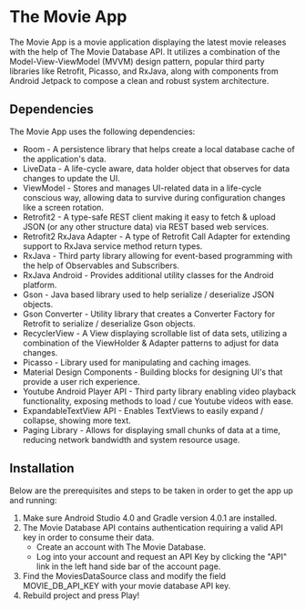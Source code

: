 # The Movie App

The Movie App is a movie application displaying the latest movie releases with the help of The Movie Database API.
It utilizes a combination of the Model-View-ViewModel (MVVM) design pattern, 
popular third party libraries like Retrofit, Picasso, and RxJava, 
along with components from Android Jetpack to compose a clean and robust system architecture.

## Dependencies

The Movie App uses the following dependencies:

* Room - A persistence library that helps create a local database cache of the application's data.
* LiveData - A life-cycle aware, data holder object that observes for data changes to update the UI.
* ViewModel - Stores and manages UI-related data in a life-cycle conscious way, allowing data to survive during 
              configuration changes like a screen rotation.
* Retrofit2 - A type-safe REST client making it easy to fetch & upload JSON (or any other structure data) via REST based web services.
* Retrofit2 RxJava Adapter - A type of Retrofit Call Adapter for extending support to RxJava service method return types.
* RxJava - Third party library allowing for event-based programming with the help of Observables and Subscribers.
* RxJava Android - Provides additional utility classes for the Android platform.
* Gson - Java based library used to help serialize / deserialize JSON objects.
* Gson Converter - Utility library that creates a Converter Factory for Retrofit to serialize / deserialize Gson objects.
* RecyclerView - A View displaying scrollable list of data sets, utilizing a combination of the ViewHolder & Adapter patterns to adjust for data changes.
* Picasso - Library used for manipulating and caching images.
* Material Design Components - Building blocks for designing UI's that provide a user rich experience.
* Youtube Android Player API - Third party library enabling video playback functionality, exposing methods to load / cue Youtube videos with ease.
* ExpandableTextView API - Enables TextViews to easily expand / collapse, showing more text.
* Paging Library - Allows for displaying small chunks of data at a time, reducing network bandwidth and system resource usage.

## Installation

Below are the prerequisites and steps to be taken in order to get the app up and running:

1. Make sure Android Studio 4.0 and Gradle version 4.0.1 are installed.
2. The Movie Database API contains authentication requiring a valid API key in order to consume their data.
   - Create an account with The Movie Database.
   - Log into your account and request an API Key by clicking the "API" link in the left hand side bar of the account page.
3. Find the MoviesDataSource class and modify the field MOVIE_DB_API_KEY with your movie database API key.
4. Rebuild project and press Play!
